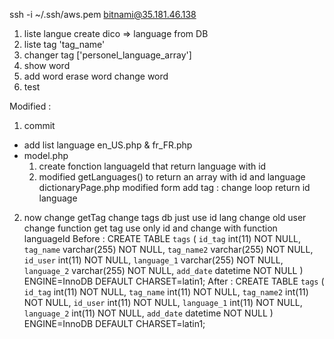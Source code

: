 ssh -i ~/.ssh/aws.pem bitnami@35.181.46.138

1. liste langue create dico => language from DB
2. liste tag 'tag_name'
3. changer tag ['personel_language_array']
4. show word
5. add word erase word change word
6. test


Modified :

1. commit
- add list language en_US.php & fr_FR.php
- model.php
  1. create fonction languageId that return language with id
  2. modified getLanguages() to return an array with id and language
dictionaryPage.php
modified form add tag :
  change loop return id language

2. now change getTag
change tags db just use id lang change old user
change function get tag use only id and change with function languageId
Before :
CREATE TABLE `tags` (
  `id_tag` int(11) NOT NULL,
  `tag_name` varchar(255) NOT NULL,
  `tag_name2` varchar(255) NOT NULL,
  `id_user` int(11) NOT NULL,
  `language_1` varchar(255) NOT NULL,
  `language_2` varchar(255) NOT NULL,
  `add_date` datetime NOT NULL
) ENGINE=InnoDB DEFAULT CHARSET=latin1;
After :
CREATE TABLE `tags` (
  `id_tag` int(11) NOT NULL,
  `tag_name` int(11) NOT NULL,
  `tag_name2` int(11) NOT NULL,
  `id_user` int(11) NOT NULL,
  `language_1` int(11) NOT NULL,
  `language_2` int(11) NOT NULL,
  `add_date` datetime NOT NULL
) ENGINE=InnoDB DEFAULT CHARSET=latin1;
